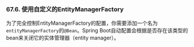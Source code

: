 ### 67.6. 使用自定义的EntityManagerFactory

为了完全控制EntityManagerFactory的配置，你需要添加一个名为`entityManagerFactory`的`@Bean`。Spring Boot自动配置会根据是否存在该类型的bean来关闭它的实体管理器（entity manager）。

